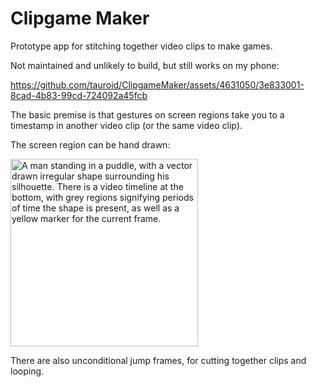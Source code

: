 # Clipgame Maker

Prototype app for stitching together video clips to make games.

Not maintained and unlikely to build, but still works on my phone:

https://github.com/tauroid/ClipgameMaker/assets/4631050/3e833001-8cad-4b83-99cd-724092a45fcb

The basic premise is that gestures on screen regions take you to a timestamp in another video clip (or the same video clip).

The screen region can be hand drawn:

<img src="https://github.com/tauroid/ClipgameMaker/assets/4631050/9fc58363-4d53-4c55-9c57-f69b9b1e81bb" width="300" alt="A man standing in a puddle, with a vector drawn irregular shape surrounding his silhouette. There is a video timeline at the bottom, with grey regions signifying periods of time the shape is present, as well as a yellow marker for the current frame." />


There are also unconditional jump frames, for cutting together clips and looping.

